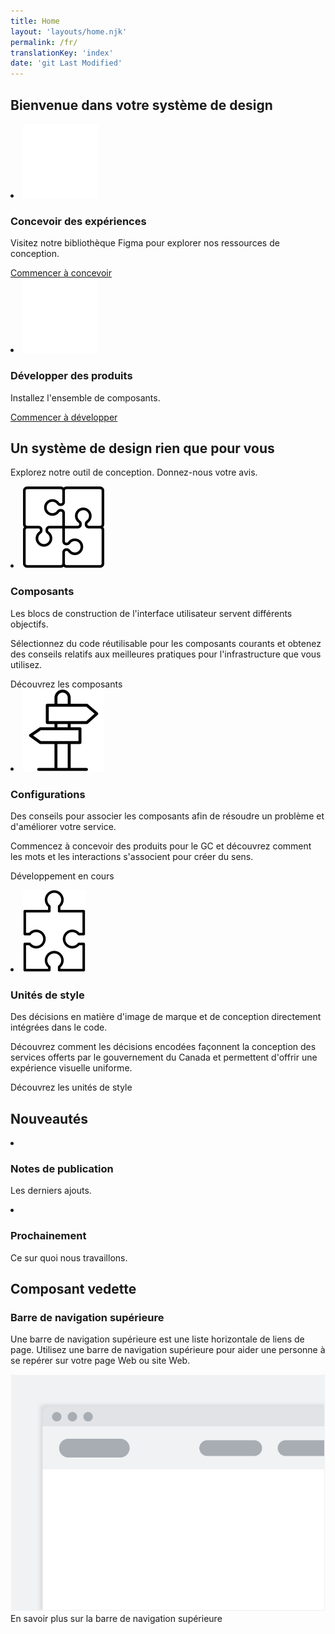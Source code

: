 ```yaml
---
title: Home
layout: 'layouts/home.njk'
permalink: /fr/
translationKey: 'index'
date: 'git Last Modified'
---
```


<h2 class="py-450">Bienvenue dans votre système de design</h2>

<article class="py-500 bg-primary text-light bg-full-width">
  <gcds-grid tag="ul" columns="1fr" columns-tablet="1fr 1fr" gap="450">
    <li class="list-none md:mb-0 mb-500">
      <img class="mb-400" src="../../images/common/home/icon-design.svg" alt="" />
      <h3 class="mb-400">Concevoir des expériences</h3>
      <p class="mb-400">Visitez notre bibliothèque Figma pour explorer nos ressources de conception.</p>
      <a class="link-light" href="{{ links.figma }}" target="_blank">
        Commencer à concevoir
        <gcds-icon name="external-link" label="S'ouvre dans un nouvel onglet." margin-left="50" />
      </a>
    </li>
    <li class="list-none">
      <img class="mb-400" src="../../images/common/home/icon-develop.svg" alt="" />
      <h3 class="mb-400">Développer des produits</h3>
      <p class="mb-400">Installez l'ensemble de composants.</p>
      <a class="link-light" href="{{ links.installation }}">Commencer à développer</a>
    </li>
  </gcds-grid>
</article>

<article class="py-450">
  <h2 class="mb-400">Un système de design rien que pour vous</h2>
  <p class="mb-500">Explorez notre outil de conception. <gcds-link href="/fr/contactez/">Donnez-nous votre avis</gcds-link>.</p>
  <gcds-grid tag="ul" columns="1fr" columns-tablet="1fr 1fr" columns-desktop="1fr 1fr 1fr" gap="450">
    <li class="list-none">
      <img class="mb-200" src="../../images/common/home/icon-components.svg" alt="" />
      <h3 class="mb-400">Composants</h3>
      <p class="mb-400">Les blocs de construction de l'interface utilisateur servent différents objectifs.</p>
      <p class="mb-400">Sélectionnez du code réutilisable pour les composants courants et obtenez des conseils relatifs aux meilleures pratiques pour l'infrastructure que vous utilisez.</p>
      <gcds-link href="{{ links.components }}">Découvrez les composants</gcds-link>
    </li>
    <li class="list-none">
      <img class="mb-200" src="../../images/common/home/icon-patterns.svg" alt="" />
      <h3 class="mb-400">Configurations</h3>
      <p class="mb-400">Des conseils pour associer les composants afin de résoudre un problème et d'améliorer votre service.</p>
      <p class="mb-400">Commencez à concevoir des produits pour le GC et découvrez comment les mots et les interactions s'associent pour créer du sens.</p>
      <p>Développement en cours</p>
    </li>
    <li class="list-none">
      <img class="mb-200" src="../../images/common/home/icon-tokens.svg" alt="" />
      <h3 class="mb-400">Unités de style</h3>
      <p class="mb-400">Des décisions en matière d'image de marque et de conception directement intégrées dans le code.</p>
      <p class="mb-400">Découvrez comment les décisions encodées façonnent la conception des services offerts par le gouvernement du Canada et permettent d'offrir une expérience visuelle uniforme.</p>
      <gcds-link href="{{ links.styles }}">Découvrez les unités de style</gcds-link>
    </li>
  </gcds-grid>
</article>

<article class="py-500 bg-light bg-full-width">
  <h2 class="mb-400">Nouveautés</h2>
  <gcds-grid tag="ul" columns="1fr" columns-tablet="1fr 1fr" columns-desktop="1fr 1fr 1fr" gap="450">
    <li class="list-none bg-white px-250 py-450 b-radius-md">
      <h3 class="mb-400">
        <gcds-link external href="{{ links.releaseNotes }}">Notes de publication</gcds-link>
      </h3>
      <p>Les derniers ajouts.</p>
    </li>
    <li class="list-none bg-white px-250 py-450 b-radius-md">
      <h3 class="mb-400">
        <gcds-link href="{{ links.comingSoon }}">Prochainement</gcds-link>
      </h3>
      <p>Ce sur quoi nous travaillons.</p>
    </li>
  </gcds-grid>
</article>

<article class="py-450">
  <h2 class="mb-400">Composant vedette</h2>
  <h3 class="mb-400">Barre de navigation supérieure</h3>
  <p class="mb-450">Une barre de navigation supérieure est une liste horizontale de liens de page. Utilisez une barre de navigation supérieure pour aider une personne à se repérer sur votre page Web ou site Web.</p>
  <img class="d-block mb-450" src="../../images/common/components/preview-top-nav.svg" alt="Un aperçu du composant barre de navigation supérieure qui montre la navigation du site représentée par des boîtes grises alignés horizontalement. Une boîte bleue suivi de deux boîtes grises représentent les liens où la dernière boîte est surlignée afin de représenter le lien actif." />
  <gcds-link href="{{ links.topNav }}">En savoir plus sur la barre de navigation supérieure</gcds-link>
</article>
